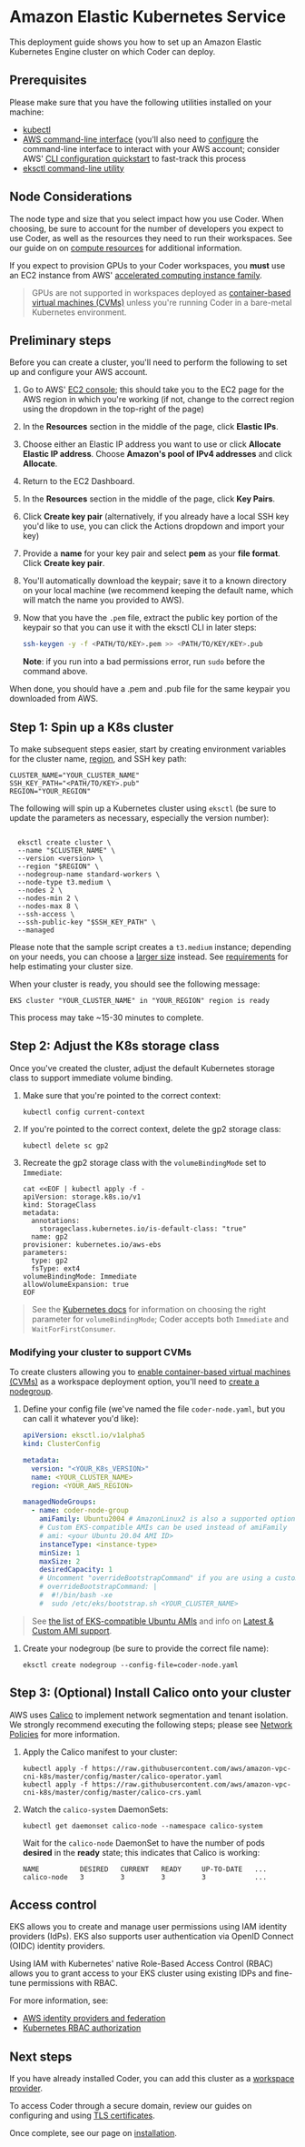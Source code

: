 # Amazon Elastic Kubernetes Service

This deployment guide shows you how to set up an Amazon Elastic Kubernetes
Engine cluster on which Coder can deploy.

## Prerequisites

Please make sure that you have the following utilities installed on your
machine:

- [kubectl](https://kubernetes.io/docs/tasks/tools/install-kubectl/)
- [AWS command-line interface](https://docs.aws.amazon.com/cli/latest/userguide/install-cliv2.html)
  (you'll also need to
  [configure](https://docs.aws.amazon.com/cli/latest/userguide/cli-chap-configure.html)
  the command-line interface to interact with your AWS account; consider AWS'
  [CLI configuration quickstart](https://docs.aws.amazon.com/cli/latest/userguide/cli-configure-quickstart.html)
  to fast-track this process
- [eksctl command-line utility](https://docs.aws.amazon.com/eks/latest/userguide/eksctl.html)

## Node Considerations

The node type and size that you select impact how you use Coder. When choosing,
be sure to account for the number of developers you expect to use Coder, as well
as the resources they need to run their workspaces. See our guide on on
[compute resources](../../guides/admin/resources.md) for additional information.

If you expect to provision GPUs to your Coder workspaces, you **must** use an
EC2 instance from AWS'
[accelerated computing instance family](https://docs.aws.amazon.com/AWSEC2/latest/UserGuide/accelerated-computing-instances.html).

> GPUs are not supported in workspaces deployed as
> [container-based virtual machines (CVMs)](../../workspaces/cvms.md) unless
> you're running Coder in a bare-metal Kubernetes environment.

## Preliminary steps

Before you can create a cluster, you'll need to perform the following to set up
and configure your AWS account.

1. Go to AWS' [EC2 console](https://console.aws.amazon.com/ec2/); this should
   take you to the EC2 page for the AWS region in which you're working (if not,
   change to the correct region using the dropdown in the top-right of the page)
1. In the **Resources** section in the middle of the page, click **Elastic
   IPs**.
1. Choose either an Elastic IP address you want to use or click **Allocate
   Elastic IP address**. Choose **Amazon's pool of IPv4 addresses** and click
   **Allocate**.
1. Return to the EC2 Dashboard.
1. In the **Resources** section in the middle of the page, click **Key Pairs**.
1. Click **Create key pair** (alternatively, if you already have a local SSH key
   you'd like to use, you can click the Actions dropdown and import your key)
1. Provide a **name** for your key pair and select **pem** as your **file
   format**. Click **Create key pair**.
1. You'll automatically download the keypair; save it to a known directory on
   your local machine (we recommend keeping the default name, which will match
   the name you provided to AWS).
1. Now that you have the `.pem` file, extract the public key portion of the
   keypair so that you can use it with the eksctl CLI in later steps:

   ```sh
   ssh-keygen -y -f <PATH/TO/KEY>.pem >> <PATH/TO/KEY/KEY>.pub
   ```

   **Note**: if you run into a bad permissions error, run `sudo` before the
   command above.

When done, you should have a .pem and .pub file for the same keypair you
downloaded from AWS.

## Step 1: Spin up a K8s cluster

To make subsequent steps easier, start by creating environment variables for the
cluster name,
[region](https://docs.aws.amazon.com/AWSEC2/latest/UserGuide/using-regions-availability-zones.html#concepts-regions),
and SSH key path:

```console
CLUSTER_NAME="YOUR_CLUSTER_NAME"
SSH_KEY_PATH="<PATH/TO/KEY>.pub"
REGION="YOUR_REGION"
```

The following will spin up a Kubernetes cluster using `eksctl` (be sure to
update the parameters as necessary, especially the version number):

```console

  eksctl create cluster \
  --name "$CLUSTER_NAME" \
  --version <version> \
  --region "$REGION" \
  --nodegroup-name standard-workers \
  --node-type t3.medium \
  --nodes 2 \
  --nodes-min 2 \
  --nodes-max 8 \
  --ssh-access \
  --ssh-public-key "$SSH_KEY_PATH" \
  --managed
```

Please note that the sample script creates a `t3.medium` instance; depending on
your needs, you can choose a
[larger size](https://aws.amazon.com/ec2/instance-types/t3/) instead. See
[requirements](../requirements.md) for help estimating your cluster size.

When your cluster is ready, you should see the following message:

```console
EKS cluster "YOUR_CLUSTER_NAME" in "YOUR_REGION" region is ready
```

This process may take ~15-30 minutes to complete.

## Step 2: Adjust the K8s storage class

Once you've created the cluster, adjust the default Kubernetes storage class to
support immediate volume binding.

1. Make sure that you're pointed to the correct context:

   ```console
   kubectl config current-context
   ```

1. If you're pointed to the correct context, delete the gp2 storage class:

   ```console
   kubectl delete sc gp2
   ```

1. Recreate the gp2 storage class with the `volumeBindingMode` set to
   `Immediate`:

   ```console
   cat <<EOF | kubectl apply -f -
   apiVersion: storage.k8s.io/v1
   kind: StorageClass
   metadata:
     annotations:
       storageclass.kubernetes.io/is-default-class: "true"
     name: gp2
   provisioner: kubernetes.io/aws-ebs
   parameters:
     type: gp2
     fsType: ext4
   volumeBindingMode: Immediate
   allowVolumeExpansion: true
   EOF
   ```

> See the
> [Kubernetes docs](https://kubernetes.io/docs/concepts/storage/storage-classes/#volume-binding-mode)
> for information on choosing the right parameter for `volumeBindingMode`; Coder
> accepts both `Immediate` and `WaitForFirstConsumer`.

### Modifying your cluster to support CVMs

To create clusters allowing you to
[enable container-based virtual machines (CVMs)](../../admin/workspace-management/cvms.md)
as a workspace deployment option, you'll need to
[create a nodegroup](https://eksctl.io/usage/eks-managed-nodes/#creating-managed-nodegroups).

1. Define your config file (we've named the file `coder-node.yaml`, but you can
   call it whatever you'd like):

   ```yaml
   apiVersion: eksctl.io/v1alpha5
   kind: ClusterConfig

   metadata:
     version: "<YOUR_K8s_VERSION>"
     name: <YOUR_CLUSTER_NAME>
     region: <YOUR_AWS_REGION>

   managedNodeGroups:
     - name: coder-node-group
       amiFamily: Ubuntu2004 # AmazonLinux2 is also a supported option
       # Custom EKS-compatible AMIs can be used instead of amiFamily
       # ami: <your Ubuntu 20.04 AMI ID>
       instanceType: <instance-type>
       minSize: 1
       maxSize: 2
       desiredCapacity: 1
       # Uncomment "overrideBootstrapCommand" if you are using a custom AMI
       # overrideBootstrapCommand: |
       #  #!/bin/bash -xe
       #  sudo /etc/eks/bootstrap.sh <YOUR_CLUSTER_NAME>
   ```

> See
> [the list of EKS-compatible Ubuntu AMIs](https://cloud-images.ubuntu.com/docs/aws/eks/)
> and info on
> [Latest & Custom AMI support](https://eksctl.io/usage/custom-ami-support/).

1. Create your nodegroup (be sure to provide the correct file name):

   ```console
   eksctl create nodegroup --config-file=coder-node.yaml
   ```

## Step 3: (Optional) Install Calico onto your cluster

AWS uses
[Calico](https://docs.amazonaws.cn/en_us/eks/latest/userguide/calico.html) to
implement network segmentation and tenant isolation. We strongly recommend
executing the following steps; please see
[Network Policies](../requirements.md#network-policies) for more information.

1. Apply the Calico manifest to your cluster:

   ```console
   kubectl apply -f https://raw.githubusercontent.com/aws/amazon-vpc-cni-k8s/master/config/master/calico-operator.yaml
   kubectl apply -f https://raw.githubusercontent.com/aws/amazon-vpc-cni-k8s/master/config/master/calico-crs.yaml
   ```

1. Watch the `calico-system` DaemonSets:

   ```console
   kubectl get daemonset calico-node --namespace calico-system
   ```

   Wait for the `calico-node` DaemonSet to have the number of pods **desired**
   in the **ready** state; this indicates that Calico is working:

   ```console
   NAME          DESIRED   CURRENT   READY     UP-TO-DATE   ...
   calico-node   3         3         3         3            ...
   ```

## Access control

EKS allows you to create and manage user permissions using IAM identity
providers (IdPs). EKS also supports user authentication via OpenID Connect
(OIDC) identity providers.

Using IAM with Kubernetes' native Role-Based Access Control (RBAC) allows you to
grant access to your EKS cluster using existing IDPs and fine-tune permissions
with RBAC.

For more information, see:

- [AWS identity providers and federation](https://docs.aws.amazon.com/IAM/latest/UserGuide/id_roles_providers.html)
- [Kubernetes RBAC authorization](https://kubernetes.io/docs/reference/access-authn-authz/rbac/)

## Next steps

If you have already installed Coder, you can add this cluster as a [workspace
provider](../../admin/workspace-providers/deployment/index.md).

To access Coder through a secure domain, review our guides on configuring and
using [TLS certificates](../../guides/tls-certificates/index.md).

Once complete, see our page on [installation](../installation.md).
